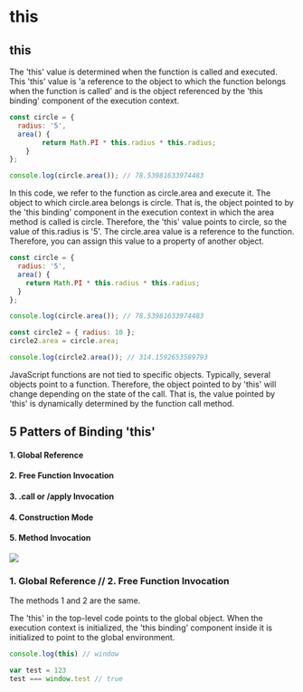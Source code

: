 # this

## this

The 'this' value is determined when the function is called and executed. This 'this' value is 'a reference to the object to which the function belongs when the function is called' and is the object referenced by the 'this binding' component of the execution context.

```javascript
const circle = {
  radius: '5',
  area() {
        return Math.PI * this.radius * this.radius;
    }
};

console.log(circle.area()); // 78.53981633974483
```

In this code, we refer to the function as circle.area and execute it. The object to which circle.area belongs is circle. That is, the object pointed to by the 'this binding' component in the execution context in which the area method is called is circle. Therefore, the 'this' value points to circle, so the value of this.radius is '5'. The circle.area value is a reference to the function. Therefore, you can assign this value to a property of another object.

```javascript
const circle = {
  radius: '5',
  area() {
    return Math.PI * this.radius * this.radius;
  }
};

console.log(circle.area()); // 78.53981633974483

const circle2 = { radius: 10 };
circle2.area = circle.area;

console.log(circle2.area()); // 314.1592653589793
```

JavaScript functions are not tied to specific objects. Typically, several objects point to a function. Therefore, the object pointed to by 'this' will change depending on the state of the call. That is, the value pointed by 'this' is dynamically determined by the function call method.



## 5 Patters of Binding 'this'

#### 1. Global Reference

#### 2. Free Function Invocation

#### 3. .call or /apply Invocation

#### 4. Construction Mode

#### 5. Method Invocation

![](https://i.postimg.cc/k56q29YR/this1.png)

### 1. Global Reference // 2. Free Function Invocation

The methods 1 and 2 are the same.

The 'this' in the top-level code points to the global object. When the execution context is initialized, the 'this binding' component inside it is initialized to point to the global environment.

```javascript
console.log(this) // window
```

```javascript
var test = 123
test === window.test // true
```



